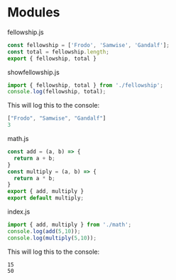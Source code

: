# Modules

fellowship.js

``` javascript
const fellowship = ['Frodo', 'Samwise', 'Gandalf'];
const total = fellowship.length;
export { fellowship, total }
```

showfellowship.js

``` javascript
import { fellowship, total } from './fellowship';
console.log(fellowship, total);
```

This will log this to the console:

``` javascript
["Frodo", "Samwise", "Gandalf"]
3
```

math.js

``` javascript
const add = (a, b) => {
  return a + b;
}
const multiply = (a, b) => {
  return a * b;
}
export { add, multiply }
export default multiply;
```

index.js

``` javascript
import { add, multiply } from './math';
console.log(add(5,10));
console.log(multiply(5,10));
```

This will log this to the console:

``` text
15
50
```
